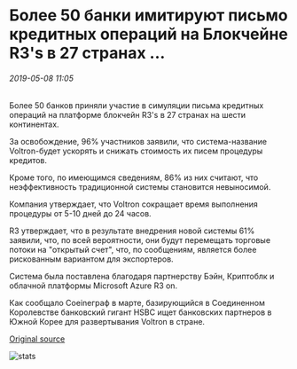 # Более 50 банки имитируют письмо кредитных операций на Блокчейне R3's в 27 странах ...

###### 2019-05-08 11:05

Более 50 банков приняли участие в симуляции письма кредитных операций на платформе блокчейн R3's в 27 странах на шести континентах.

За освобождение, 96% участников заявили, что система-название Voltron-будет ускорять и снижать стоимость их писем процедуры кредитов.

Кроме того, по имеющимся сведениям, 86% из них считают, что неэффективность традиционной системы становится невыносимой.

Компания утверждает, что Voltron сокращает время выполнения процедуры от 5-10 дней до 24 часов.

R3 утверждает, что в результате внедрения новой системы 61% заявили, что, по всей вероятности, они будут перемещать торговые потоки на "открытый счет", что, по сообщениям, является более рискованным вариантом для экспортеров.

Система была поставлена благодаря партнерству Бэйн, Криптоблк и облачной платформы Microsoft Azure R3 on.

Как сообщало Coeineграф в марте, базирующийся в Соединенном Королевстве банковский гигант HSBC ищет банковских партнеров в Южной Корее для развертывания Voltron в стране.

[Original source](https://cointelegraph.com/news/over-50-banks-simulate-letter-of-credit-transactions-on-r3s-blockchain-in-27-countries)

![stats](https://c.statcounter.com/11760860/0/a89fa40b/1/ "stats")